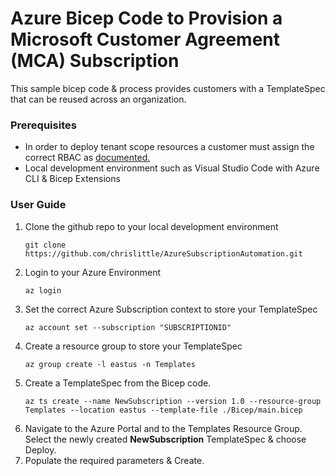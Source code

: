 # Azure Bicep Code to Provision a Microsoft Customer Agreement (MCA) Subscription
This sample bicep code & process provides customers with a TemplateSpec that can be reused across an organization.

### Prerequisites
* In order to deploy tenant scope resources a customer must assign the correct RBAC as [documented.](https://docs.microsoft.com/en-us/azure/azure-resource-manager/bicep/deploy-to-tenant?tabs=azure-cli#required-access)
* Local development environment such as Visual Studio Code with Azure CLI & Bicep Extensions

### User Guide
1. Clone the github repo to your local development environment
    ```
    git clone https://github.com/chrislittle/AzureSubscriptionAutomation.git
    ```
2. Login to your Azure Environment
    ```
    az login
    ```
3. Set the correct Azure Subscription context to store your TemplateSpec
    ```
    az account set --subscription "SUBSCRIPTIONID"
    ```
4. Create a resource group to store your TemplateSpec
    ```
    az group create -l eastus -n Templates
    ```
5. Create a TemplateSpec from the Bicep code. 
    ```
    az ts create --name NewSubscription --version 1.0 --resource-group Templates --location eastus --template-file ./Bicep/main.bicep
    ```
6. Navigate to the Azure Portal and to the Templates Resource Group. Select the newly created **NewSubscription** TemplateSpec & choose Deploy.
7. Populate the required parameters & Create. 